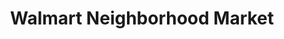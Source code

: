 ---
title: "Walmart Neighborhood Market"
url: /montgomery/walmart-neighborhood-market-vaughn-road/
shop: Supermarkt
---